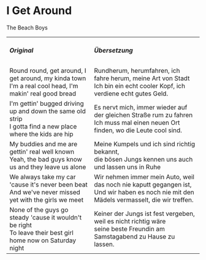# I Get Around

The Beach Boys

<table>
    <tr>
        <td>
            <h5> Original </h5>
        </td>
        <td>
            <h5> Übersetzung </h5>
        </td>
    </tr>
    <tr>
        <td>
            Round round, get around, I get around, my kinda town<br>
            I'm a real cool head, I'm makin' real good bread
        </td>
        <td>
            Rundherum, herumfahren, ich fahre herum, meine Art von Stadt<br>
            Ich bin ein echt cooler Kopf, ich verdiene echt gutes Geld.
        </td>
    </tr>
    <tr>
        <td>
            I'm gettin' bugged driving up and down the same old strip<br>
            I gotta find a new place where the kids are hip
        </td>
        <td>
            Es nervt mich, immer wieder auf der gleichen Straße rum zu fahren<br>
            Ich muss mal einen neuen Ort finden, wo die Leute cool sind.
        </td>
    </tr>
    <tr>
        <td>
            My buddies and me are gettin' real well known<br>
            Yeah, the bad guys know us and they leave us alone
        </td>
        <td>
            Meine Kumpels und ich sind richtig bekannt,<br>
            die bösen Jungs kennen uns auch und lassen uns in Ruhe
        </td>
    </tr>
    <tr>
        <td>
            We always take my car 'cause it's never been beat<br>
            And we've never missed yet with the girls we meet 
        </td>
        <td>
            Wir nehmen immer mein Auto, weil das noch nie kaputt gegangen ist,<br>
            Und wir haben es noch nie mit den Mädels vermasselt, die wir treffen.
        </td>
    </tr>
    <tr>
        <td>
            None of the guys go steady 'cause it wouldn't be right<br>
            To leave their best girl home now on Saturday night 
        </td>
        <td>
            Keiner der Jungs ist fest vergeben, weil es nicht richtig wäre<br>
            seine beste Freundin am Samstagabend zu Hause zu lassen.
        </td>
    </tr>
</table>

